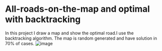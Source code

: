 # All-roads-on-the-map and optimal with backtracking
In this project I draw a map and show the optimal road.I use the backtracking algorithm.
The map is random generated and have solution in 70% of cases.
![image](https://user-images.githubusercontent.com/73237998/106397114-75002780-6414-11eb-9df8-09020829ce8a.png)

